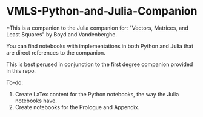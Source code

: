 # VMLS-Python-and-Julia-Companion
*This is a companion to the Julia companion for:
"Vectors, Matrices, and Least Squares" by Boyd and Vandenberghe. 

You can find notebooks with implementations in both Python and Julia that are direct references to the companion.

This is best perused in conjunction to the first degree companion provided in this repo. 

To-do:
1. Create LaTex content for the Python notebooks, the way the Julia notebooks have.
2. Create notebooks for the Prologue and Appendix.
